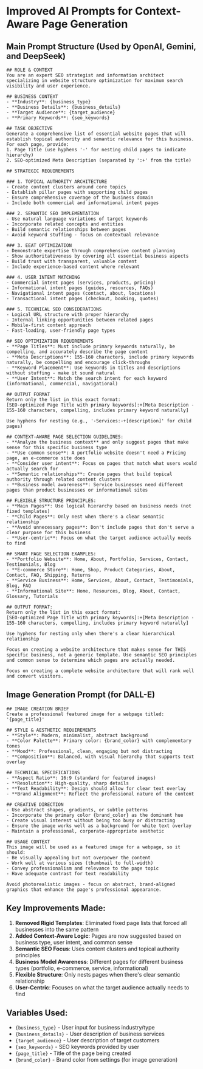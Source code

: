 # Improved AI Prompts for Context-Aware Page Generation

## Main Prompt Structure (Used by OpenAI, Gemini, and DeepSeek)

```
## ROLE & CONTEXT
You are an expert SEO strategist and information architect specializing in website structure optimization for maximum search visibility and user experience.

## BUSINESS CONTEXT
- **Industry**: {business_type}
- **Business Details**: {business_details}
- **Target Audience**: {target_audience}
- **Primary Keywords**: {seo_keywords}

## TASK OBJECTIVE
Generate a comprehensive list of essential website pages that will establish topical authority and semantic relevance for this business. For each page, provide:
1. Page Title (use hyphens '-' for nesting child pages to indicate hierarchy)
2. SEO-optimized Meta Description (separated by ':+' from the title)

## STRATEGIC REQUIREMENTS

### 1. TOPICAL AUTHORITY ARCHITECTURE
- Create content clusters around core topics
- Establish pillar pages with supporting child pages
- Ensure comprehensive coverage of the business domain
- Include both commercial and informational intent pages

### 2. SEMANTIC SEO IMPLEMENTATION
- Use natural language variations of target keywords
- Incorporate related concepts and entities
- Build semantic relationships between pages
- Avoid keyword stuffing - focus on contextual relevance

### 3. EEAT OPTIMIZATION
- Demonstrate expertise through comprehensive content planning
- Show authoritativeness by covering all essential business aspects
- Build trust with transparent, valuable content
- Include experience-based content where relevant

### 4. USER INTENT MATCHING
- Commercial intent pages (services, products, pricing)
- Informational intent pages (guides, resources, FAQs)
- Navigational intent pages (contact, about, locations)
- Transactional intent pages (checkout, booking, quotes)

### 5. TECHNICAL SEO CONSIDERATIONS
- Logical URL structure with proper hierarchy
- Internal linking opportunities between related pages
- Mobile-first content approach
- Fast-loading, user-friendly page types

## SEO OPTIMIZATION REQUIREMENTS
- **Page Titles**: Must include primary keywords naturally, be compelling, and accurately describe the page content
- **Meta Descriptions**: 155-160 characters, include primary keywords naturally, be compelling and encourage click-throughs
- **Keyword Placement**: Use keywords in titles and descriptions without stuffing - make it sound natural
- **User Intent**: Match the search intent for each keyword (informational, commercial, navigational)

## OUTPUT FORMAT
Return only the list in this exact format:
[SEO-optimized Page Title with primary keywords]:+[Meta Description - 155-160 characters, compelling, includes primary keyword naturally]

Use hyphens for nesting (e.g., '-Services:-+[description]' for child pages)

## CONTEXT-AWARE PAGE SELECTION GUIDELINES:
- **Analyze the business context** and only suggest pages that make sense for this specific business type
- **Use common sense**: A portfolio website doesn't need a Pricing page, an e-commerce site does
- **Consider user intent**: Focus on pages that match what users would actually search for
- **Semantic relationships**: Create pages that build topical authority through related content clusters
- **Business model awareness**: Service businesses need different pages than product businesses or informational sites

## FLEXIBLE STRUCTURE PRINCIPLES:
- **Main Pages**: Use logical hierarchy based on business needs (not fixed templates)
- **Child Pages**: Only nest when there's a clear semantic relationship
- **Avoid unnecessary pages**: Don't include pages that don't serve a clear purpose for this business
- **User-centric**: Focus on what the target audience actually needs to find

## SMART PAGE SELECTION EXAMPLES:
- **Portfolio Website**: Home, About, Portfolio, Services, Contact, Testimonials, Blog
- **E-commerce Store**: Home, Shop, Product Categories, About, Contact, FAQ, Shipping, Returns
- **Service Business**: Home, Services, About, Contact, Testimonials, Blog, FAQ
- **Informational Site**: Home, Resources, Blog, About, Contact, Glossary, Tutorials

## OUTPUT FORMAT:
Return only the list in this exact format:
[SEO-optimized Page Title with primary keywords]:+[Meta Description - 155-160 characters, compelling, includes primary keyword naturally]

Use hyphens for nesting only when there's a clear hierarchical relationship

Focus on creating a website architecture that makes sense for THIS specific business, not a generic template. Use semantic SEO principles and common sense to determine which pages are actually needed.

Focus on creating a complete website architecture that will rank well and convert visitors.
```

## Image Generation Prompt (for DALL-E)

```
## IMAGE CREATION BRIEF
Create a professional featured image for a webpage titled: '{page_title}'

## STYLE & AESTHETIC REQUIREMENTS
- **Style**: Modern, minimalist, abstract background
- **Color Palette**: Primary color: {brand_color} with complementary tones
- **Mood**: Professional, clean, engaging but not distracting
- **Composition**: Balanced, with visual hierarchy that supports text overlay

## TECHNICAL SPECIFICATIONS
- **Aspect Ratio**: 16:9 (standard for featured images)
- **Resolution**: High-quality, sharp details
- **Text Readability**: Design should allow for clear text overlay
- **Brand Alignment**: Reflect the professional nature of the content

## CREATIVE DIRECTION
- Use abstract shapes, gradients, or subtle patterns
- Incorporate the primary color {brand_color} as the dominant hue
- Create visual interest without being too busy or distracting
- Ensure the image works well as a background for white text overlay
- Maintain a professional, corporate-appropriate aesthetic

## USAGE CONTEXT
This image will be used as a featured image for a webpage, so it should:
- Be visually appealing but not overpower the content
- Work well at various sizes (thumbnail to full-width)
- Convey professionalism and relevance to the page topic
- Have adequate contrast for text readability

Avoid photorealistic images - focus on abstract, brand-aligned graphics that enhance the page's professional appearance.
```

## Key Improvements Made:

1. **Removed Rigid Templates**: Eliminated fixed page lists that forced all businesses into the same pattern
2. **Added Context-Aware Logic**: Pages are now suggested based on business type, user intent, and common sense
3. **Semantic SEO Focus**: Uses content clusters and topical authority principles
4. **Business Model Awareness**: Different pages for different business types (portfolio, e-commerce, service, informational)
5. **Flexible Structure**: Only nests pages when there's clear semantic relationship
6. **User-Centric**: Focuses on what the target audience actually needs to find

## Variables Used:
- `{business_type}` - User input for business industry/type
- `{business_details}` - User description of business services
- `{target_audience}` - User description of target customers
- `{seo_keywords}` - SEO keywords provided by user
- `{page_title}` - Title of the page being created
- `{brand_color}` - Brand color from settings (for image generation)
